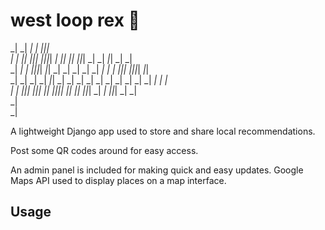 # west loop rex 🦖

                                                                                                                            
_|          _|                        _|          _|                                          _|_|_|                        
_|          _|    _|_|      _|_|_|  _|_|_|_|      _|          _|_|      _|_|    _|_|_|        _|    _|    _|_|    _|    _|  
_|    _|    _|  _|_|_|_|  _|_|        _|          _|        _|    _|  _|    _|  _|    _|      _|_|_|    _|_|_|_|    _|_|    
  _|  _|  _|    _|            _|_|    _|          _|        _|    _|  _|    _|  _|    _|      _|    _|  _|        _|    _|  
    _|  _|        _|_|_|  _|_|_|        _|_|      _|_|_|_|    _|_|      _|_|    _|_|_|        _|    _|    _|_|_|  _|    _|  
                                                                                _|                                          
                                                                                _|                                          

A lightweight Django app used to store and share local recommendations.

Post some QR codes around for easy access. 

An admin panel is included for making quick and easy updates. Google Maps API used to display places on a map interface.

## Usage



